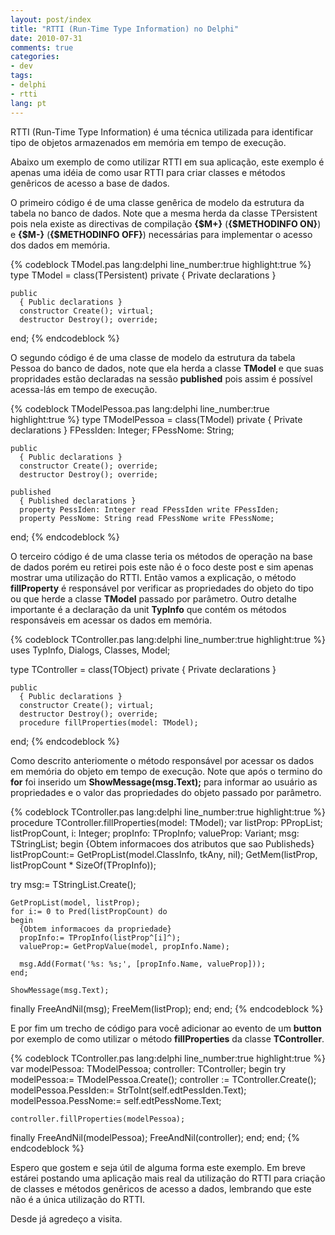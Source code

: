 ```yaml
---
layout: post/index
title: "RTTI (Run-Time Type Information) no Delphi"
date: 2010-07-31
comments: true
categories: 
- dev
tags: 
- delphi
- rtti
lang: pt
---
```


RTTI (Run-Time Type Information) &#233; uma t&#233;cnica utilizada para identificar tipo de objetos armazenados em mem&#243;ria em tempo de execu&#231;&#227;o.

<!--more-->

Abaixo um exemplo de como utilizar RTTI em sua aplica&#231;&#227;o, este exemplo &#233; apenas uma id&#233;ia de como usar RTTI para criar classes e m&#233;todos gen&#234;ricos de acesso a base de dados.

O primeiro c&#243;digo &#233; de uma classe gen&#234;rica de modelo da estrutura da tabela no banco de dados. Note que a mesma herda da classe TPersistent pois nela existe as directivas de compila&#231;&#227;o **{$M+}** (**{$METHODINFO ON}**) e **{$M-}** (**{$METHODINFO OFF}**) necess&#225;rias para implementar o acesso dos dados em mem&#243;ria.

{% codeblock TModel.pas lang:delphi line_number:true highlight:true %}
type
  TModel = class(TPersistent)
    private
      { Private declarations }

    public
      { Public declarations }
      constructor Create(); virtual;
      destructor Destroy(); override;

  end;
{% endcodeblock %}

O segundo c&#243;digo &#233; de uma classe de modelo da estrutura da tabela Pessoa do banco de dados, note que ela herda a classe **TModel** e que suas propridades est&#227;o declaradas na sess&#227;o **published** pois assim &#233; poss&#237;vel acessa-l&#225;s em tempo de execu&#231;&#227;o.

{% codeblock TModelPessoa.pas lang:delphi line_number:true highlight:true %}
type
  TModelPessoa = class(TModel)
    private
      { Private declarations }
      FPessIden: Integer;
      FPessNome: String;

    public
      { Public declarations }
      constructor Create(); override;
      destructor Destroy(); override;

    published
      { Published declarations }
      property PessIden: Integer read FPessIden write FPessIden;
      property PessNome: String read FPessNome write FPessNome;

  end;
{% endcodeblock %}

O terceiro c&#243;digo &#233; de uma classe teria os m&#233;todos de opera&#231;&#227;o na base de dados por&#233;m eu retirei pois este n&#227;o &#233; o foco deste post e sim apenas mostrar uma utiliza&#231;&#227;o do RTTI. Ent&#227;o vamos a explica&#231;&#227;o, o m&#233;todo **fillProperty** &#233; respons&#225;vel por verificar as propriedades do objeto do tipo ou que herde a classe **TModel** passado por par&#226;metro. Outro detalhe importante &#233; a declara&#231;&#227;o da unit **TypInfo** que cont&#233;m os m&#233;todos respons&#225;veis em acessar os dados em mem&#243;ria.

{% codeblock TController.pas lang:delphi line_number:true highlight:true %}
uses
  TypInfo, Dialogs, Classes, Model;

type
  TController = class(TObject)
    private
      { Private declarations }

    public
      { Public declarations }
      constructor Create(); virtual;
      destructor Destroy(); override;
      procedure fillProperties(model: TModel);

  end;
{% endcodeblock %}

Como descrito anteriomente o m&#233;todo respons&#225;vel por acessar os dados em mem&#243;ria do objeto em tempo de execu&#231;&#227;o. Note que ap&#243;s o termino do **for** foi inserido um **ShowMessage(msg.Text);** para informar ao usu&#225;rio as propriedades e o valor das propriedades do objeto passado por par&#226;metro.

{% codeblock TController.pas lang:delphi line_number:true highlight:true %}
procedure TController.fillProperties(model: TModel);
var
  listProp: PPropList;
  listPropCount, i: Integer;
  propInfo: TPropInfo;
  valueProp: Variant;
  msg: TStringList;
begin
  {Obtem informacoes dos atributos que sao Publisheds}
  listPropCount:= GetPropList(model.ClassInfo, tkAny, nil);
  GetMem(listProp, listPropCount * SizeOf(TPropInfo));

  try
    msg:= TStringList.Create();

    GetPropList(model, listProp);
    for i:= 0 to Pred(listPropCount) do
    begin
      {Obtem informacoes da propriedade}
      propInfo:= TPropInfo(listProp^[i]^);
      valueProp:= GetPropValue(model, propInfo.Name);

      msg.Add(Format('%s: %s;', [propInfo.Name, valueProp]));
    end;

    ShowMessage(msg.Text);
  finally
    FreeAndNil(msg);
    FreeMem(listProp);
  end;
end;
{% endcodeblock %}

E por fim um trecho de c&#243;digo para voc&#234; adicionar ao evento de um **button** por exemplo de como utilizar o m&#233;todo **fillProperties** da classe **TController**.

{% codeblock TController.pas lang:delphi line_number:true highlight:true %}
var
  modelPessoa: TModelPessoa;
  controller: TController;
begin
  try
    modelPessoa:= TModelPessoa.Create();
    controller := TController.Create();
    modelPessoa.PessIden:= StrToInt(self.edtPessIden.Text);
    modelPessoa.PessNome:= self.edtPessNome.Text;

    controller.fillProperties(modelPessoa);
  finally
    FreeAndNil(modelPessoa);
    FreeAndNil(controller);
  end;
end;
{% endcodeblock %}

Espero que gostem e seja &#250;til de alguma forma este exemplo. Em breve est&#225;rei postando uma aplica&#231;&#227;o mais real da utiliza&#231;&#227;o do RTTI para cria&#231;&#227;o de classes e m&#233;todos gen&#234;ricos de acesso a dados, lembrando que este n&#227;o &#233; a &#250;nica utiliza&#231;&#227;o do RTTI.

Desde j&#225; agrede&#231;o a visita.
